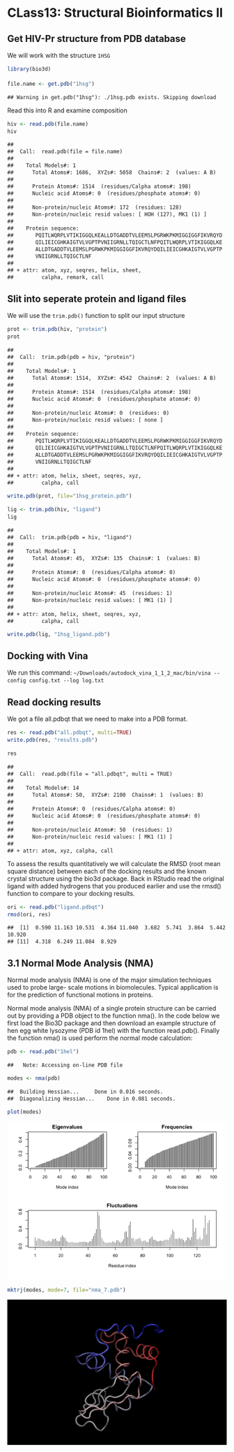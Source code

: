 CLass13: Structural Bioinformatics II
================

Get HIV-Pr structure from PDB database
--------------------------------------

We will work with the structure `1HSG`

``` r
library(bio3d)

file.name <- get.pdb("1hsg")
```

    ## Warning in get.pdb("1hsg"): ./1hsg.pdb exists. Skipping download

Read this into R and examine composition

``` r
hiv <- read.pdb(file.name)
hiv
```

    ## 
    ##  Call:  read.pdb(file = file.name)
    ## 
    ##    Total Models#: 1
    ##      Total Atoms#: 1686,  XYZs#: 5058  Chains#: 2  (values: A B)
    ## 
    ##      Protein Atoms#: 1514  (residues/Calpha atoms#: 198)
    ##      Nucleic acid Atoms#: 0  (residues/phosphate atoms#: 0)
    ## 
    ##      Non-protein/nucleic Atoms#: 172  (residues: 128)
    ##      Non-protein/nucleic resid values: [ HOH (127), MK1 (1) ]
    ## 
    ##    Protein sequence:
    ##       PQITLWQRPLVTIKIGGQLKEALLDTGADDTVLEEMSLPGRWKPKMIGGIGGFIKVRQYD
    ##       QILIEICGHKAIGTVLVGPTPVNIIGRNLLTQIGCTLNFPQITLWQRPLVTIKIGGQLKE
    ##       ALLDTGADDTVLEEMSLPGRWKPKMIGGIGGFIKVRQYDQILIEICGHKAIGTVLVGPTP
    ##       VNIIGRNLLTQIGCTLNF
    ## 
    ## + attr: atom, xyz, seqres, helix, sheet,
    ##         calpha, remark, call

Slit into seperate protein and ligand files
-------------------------------------------

We will use the `trim.pdb()` function to split our input structure

``` r
prot <- trim.pdb(hiv, "protein")
prot
```

    ## 
    ##  Call:  trim.pdb(pdb = hiv, "protein")
    ## 
    ##    Total Models#: 1
    ##      Total Atoms#: 1514,  XYZs#: 4542  Chains#: 2  (values: A B)
    ## 
    ##      Protein Atoms#: 1514  (residues/Calpha atoms#: 198)
    ##      Nucleic acid Atoms#: 0  (residues/phosphate atoms#: 0)
    ## 
    ##      Non-protein/nucleic Atoms#: 0  (residues: 0)
    ##      Non-protein/nucleic resid values: [ none ]
    ## 
    ##    Protein sequence:
    ##       PQITLWQRPLVTIKIGGQLKEALLDTGADDTVLEEMSLPGRWKPKMIGGIGGFIKVRQYD
    ##       QILIEICGHKAIGTVLVGPTPVNIIGRNLLTQIGCTLNFPQITLWQRPLVTIKIGGQLKE
    ##       ALLDTGADDTVLEEMSLPGRWKPKMIGGIGGFIKVRQYDQILIEICGHKAIGTVLVGPTP
    ##       VNIIGRNLLTQIGCTLNF
    ## 
    ## + attr: atom, helix, sheet, seqres, xyz,
    ##         calpha, call

``` r
write.pdb(prot, file="1hsg_protein.pdb")
```

``` r
lig <- trim.pdb(hiv, "ligand")
lig
```

    ## 
    ##  Call:  trim.pdb(pdb = hiv, "ligand")
    ## 
    ##    Total Models#: 1
    ##      Total Atoms#: 45,  XYZs#: 135  Chains#: 1  (values: B)
    ## 
    ##      Protein Atoms#: 0  (residues/Calpha atoms#: 0)
    ##      Nucleic acid Atoms#: 0  (residues/phosphate atoms#: 0)
    ## 
    ##      Non-protein/nucleic Atoms#: 45  (residues: 1)
    ##      Non-protein/nucleic resid values: [ MK1 (1) ]
    ## 
    ## + attr: atom, helix, sheet, seqres, xyz,
    ##         calpha, call

``` r
write.pdb(lig, "1hsg_ligand.pdb")
```

Docking with Vina
-----------------

We run this command: `~/Downloads/autodock_vina_1_1_2_mac/bin/vina --config config.txt --log log.txt`

Read docking results
--------------------

We got a file all.pdbqt that we need to make into a PDB format.

``` r
res <- read.pdb("all.pdbqt", multi=TRUE)
write.pdb(res, "results.pdb")
```

``` r
res
```

    ## 
    ##  Call:  read.pdb(file = "all.pdbqt", multi = TRUE)
    ## 
    ##    Total Models#: 14
    ##      Total Atoms#: 50,  XYZs#: 2100  Chains#: 1  (values: B)
    ## 
    ##      Protein Atoms#: 0  (residues/Calpha atoms#: 0)
    ##      Nucleic acid Atoms#: 0  (residues/phosphate atoms#: 0)
    ## 
    ##      Non-protein/nucleic Atoms#: 50  (residues: 1)
    ##      Non-protein/nucleic resid values: [ MK1 (1) ]
    ## 
    ## + attr: atom, xyz, calpha, call

To assess the results quantitatively we will calculate the RMSD (root mean square distance) between each of the docking results and the known crystal structure using the bio3d package. Back in RStudio read the original ligand with added hydrogens that you produced earlier and use the rmsd() function to compare to your docking results.

``` r
ori <- read.pdb("ligand.pdbqt")
rmsd(ori, res)
```

    ##  [1]  0.590 11.163 10.531  4.364 11.040  3.682  5.741  3.864  5.442 10.920
    ## [11]  4.318  6.249 11.084  8.929

3.1 Normal Mode Analysis (NMA)
------------------------------

Normal mode analysis (NMA) is one of the major simulation techniques used to probe large- scale motions in biomolecules. Typical application is for the prediction of functional motions in proteins.

Normal mode analysis (NMA) of a single protein structure can be carried out by providing a PDB object to the function nma(). In the code below we first load the Bio3D package and then download an example structure of hen egg white lysozyme (PDB id 1hel) with the function read.pdb(). Finally the function nma() is used perform the normal mode calculation:

``` r
pdb <- read.pdb("1hel")
```

    ##   Note: Accessing on-line PDB file

``` r
modes <- nma(pdb)
```

    ##  Building Hessian...     Done in 0.016 seconds.
    ##  Diagonalizing Hessian...    Done in 0.081 seconds.

``` r
plot(modes)
```

![](class13_files/figure-markdown_github/unnamed-chunk-11-1.png)

``` r
mktrj(modes, mode=7, file="nma_7.pdb")
```

![](untitled.gif)
